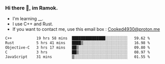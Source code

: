 ### Hi there 👋, im Ramok.

- I'm learning __.
- I use C++ and Rust.
- If you want to contact me, use this email box : Cooked4930@proton.me

<!--START_SECTION:waka-->

```txt
C++           19 hrs 58 mins  ███████████████░░░░░░░░░░   59.62 %
Rust          5 hrs 41 mins   ████▒░░░░░░░░░░░░░░░░░░░░   16.98 %
Objective-C   3 hrs 17 mins   ██▒░░░░░░░░░░░░░░░░░░░░░░   09.80 %
C             3 hrs           ██▒░░░░░░░░░░░░░░░░░░░░░░   08.97 %
JavaScript    31 mins         ▒░░░░░░░░░░░░░░░░░░░░░░░░   01.55 %
```

<!--END_SECTION:waka-->
